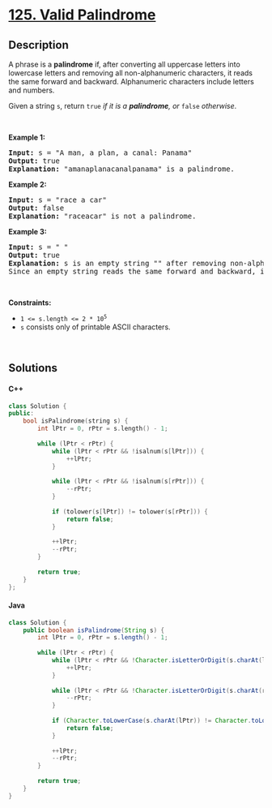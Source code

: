 # [125. Valid Palindrome](https://leetcode.com/problems/valid-palindrome)

## Description

<p>A phrase is a <strong>palindrome</strong> if, after converting all uppercase letters into lowercase letters and removing all non-alphanumeric characters, it reads the same forward and backward. Alphanumeric characters include letters and numbers.</p>

<p>Given a string <code>s</code>, return <code>true</code><em> if it is a <strong>palindrome</strong>, or </em><code>false</code><em> otherwise</em>.</p>

<p>&nbsp;</p>
<p><strong class="example">Example 1:</strong></p>

<pre>
<strong>Input:</strong> s = &quot;A man, a plan, a canal: Panama&quot;
<strong>Output:</strong> true
<strong>Explanation:</strong> &quot;amanaplanacanalpanama&quot; is a palindrome.
</pre>

<p><strong class="example">Example 2:</strong></p>

<pre>
<strong>Input:</strong> s = &quot;race a car&quot;
<strong>Output:</strong> false
<strong>Explanation:</strong> &quot;raceacar&quot; is not a palindrome.
</pre>

<p><strong class="example">Example 3:</strong></p>

<pre>
<strong>Input:</strong> s = &quot; &quot;
<strong>Output:</strong> true
<strong>Explanation:</strong> s is an empty string &quot;&quot; after removing non-alphanumeric characters.
Since an empty string reads the same forward and backward, it is a palindrome.
</pre>

<p>&nbsp;</p>
<p><strong>Constraints:</strong></p>

<ul>
    <li><code>1 &lt;= s.length &lt;= 2 * 10<sup>5</sup></code></li>
    <li><code>s</code> consists only of printable ASCII characters.</li>
</ul>
<p>&nbsp;</p>

## Solutions

<!-- tabs:start -->

#### C++

```cpp
class Solution {
public:
    bool isPalindrome(string s) {
        int lPtr = 0, rPtr = s.length() - 1;
        
        while (lPtr < rPtr) {
            while (lPtr < rPtr && !isalnum(s[lPtr])) {
                ++lPtr;
            }
            
            while (lPtr < rPtr && !isalnum(s[rPtr])) {
                --rPtr;
            }
            
            if (tolower(s[lPtr]) != tolower(s[rPtr])) {
                return false;
            }
            
            ++lPtr;
            --rPtr;
        }
        
        return true;
    }
};
```

#### Java

```java
class Solution {
    public boolean isPalindrome(String s) {
        int lPtr = 0, rPtr = s.length() - 1;
        
        while (lPtr < rPtr) {
            while (lPtr < rPtr && !Character.isLetterOrDigit(s.charAt(lPtr))) {
                ++lPtr;
            }
            
            while (lPtr < rPtr && !Character.isLetterOrDigit(s.charAt(rPtr))) {
                --rPtr;
            }
            
            if (Character.toLowerCase(s.charAt(lPtr)) != Character.toLowerCase(s.charAt(rPtr))) {
                return false;
            }
            
            ++lPtr;
            --rPtr;
        }
        
        return true;
    }
}
```

<!-- tabs:end -->